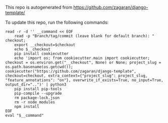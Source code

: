 This repo is autogenerated from https://github.com/zagaran/django-template/

To update this repo, run the following commands:

```
read -r -d '' __command << EOF
    read -p "Branch/tag/commit (leave blank for default branch): " checkout;
    export __checkout=$checkout
    echo $__checkout
    pip install cookiecutter
    echo 'import os; from cookiecutter.main import cookiecutter; checkout = os.environ.get("__checkout", None) or None; project_slug = os.path.basename(os.getcwd()); cookiecutter("https://github.com/zagaran/django-template", checkout=checkout, extra_context={"project_slug": project_slug, "feature_annotations": "on"}, overwrite_if_exists=True, no_input=True, output_dir="..")' | python3
    pip install pip-tools
    pip-compile --upgrade
    rm package-lock.json
    rm -r node_modules
    npm install
EOF
eval "$__command"
```
